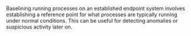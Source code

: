 Baselining running processes on an established endpoint system involves establishing a reference point for what processes are typically running under normal conditions. This can be useful for detecting anomalies or suspicious activity later on.
  
